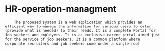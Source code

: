 # HR-operation-managment
        The proposed system is a web application which provides an efficient way to manage the information for various users to cater (provide what is needed) to their needs. It is a complete Portal for Job seekers and employers. It is an exclusive career portal aimed just for the service of job seekers. It is a common platform where corporate recruiters and job seekers come under a single roof
